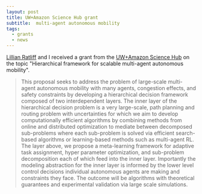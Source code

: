 ```yaml
---
layout: post
title: UW+Amazon Science Hub grant 
subtitle:  multi-agent autonomous mobility
tags:
  - grants
  - news
---
```


[Lillian Ratliff](http://faculty.washington.edu/ratliffl/) and I received a grant from the [UW+Amazon Science Hub](https://www.sciencehub.uw.edu/) on the topic "Hierarchical framework for scalable multi-agent autonomous mobility".

> This proposal seeks to address the problem of large-scale multi-agent autonomous mobility with many agents, congestion effects, and safety constraints by developing a hierarchical decision framework composed of two interdependent layers. The inner layer of the hierarchical decision problem is a very large-scale, path planning and routing problem with uncertainties for which we aim to develop computationally efficient algorithms by combining methods from online and distributed optimization to mediate between decomposed sub-problems where each sub-problem is solved via efficient search-based algorithms or learning-based methods such as multi-agent RL. The layer above, we propose a meta-learning framework for adaptive task assignment, hyper parameter optimization, and sub-problem decomposition each of which feed into the inner layer. Importantly the modeling abstraction for the inner layer is informed by the lower level control decisions individual autonomous agents are making and constraints they face. The outcome will be algorithms with theoretical guarantees and experimental validation via large scale simulations.

